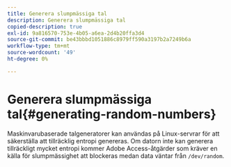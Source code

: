 ```yaml
---
title: Generera slumpmässiga tal
description: Generera slumpmässiga tal
copied-description: true
exl-id: 9a816570-753e-4b05-a6ea-2d4b20ffa3d4
source-git-commit: be43bbbd1051886c8979ff590a3197b2a7249b6a
workflow-type: tm+mt
source-wordcount: '49'
ht-degree: 0%

---
```


# Generera slumpmässiga tal{#generating-random-numbers}

Maskinvarubaserade talgeneratorer kan användas på Linux-servrar för att säkerställa att tillräcklig entropi genereras. Om datorn inte kan generera tillräckligt mycket entropi kommer Adobe Access-åtgärder som kräver en källa för slumpmässighet att blockeras medan data väntar från `/dev/random`.
